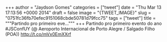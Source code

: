 
+++
author = "Jaydson Gomes"
categories = ["tweet"]
date = "Thu Mar 13 17:13:56 +0000 2014"
draft = false
image = "{TWEET_IMAGE}"
slug = "0751fc36fb70efec9151068cbde50781d79fcc75"
tags = ["tweet"]
title = """Partindo pro primeiro eve..."""
+++
Partindo pro primeiro evento do ano #JSConfUY (@ Aeroporto Internacional de Porto Alegre / Salgado Filho (POA)) http://t.co/mVx0EmXXrf
